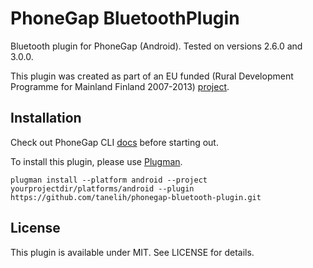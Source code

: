 PhoneGap BluetoothPlugin
========================
Bluetooth plugin for PhoneGap (Android). Tested on versions 2.6.0 and 3.0.0.

This plugin was created as part of an EU funded (Rural Development Programme for Mainland Finland 2007-2013) 
[project](http://www.jamk.fi/projektit/1180).

Installation
------------
Check out PhoneGap CLI [docs](http://docs.phonegap.com/en/3.0.0/guide_cli_index.md.html#The%20Command-line%20Interface) before starting out.

To install this plugin, please use [Plugman](https://github.com/apache/cordova-plugman).

```
plugman install --platform android --project yourprojectdir/platforms/android --plugin https://github.com/tanelih/phonegap-bluetooth-plugin.git
```

License
-------
This plugin is available under MIT. See LICENSE for details.
